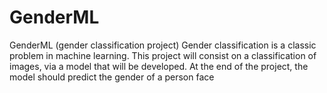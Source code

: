# GenderML

GenderML (gender classification project)
Gender classification is a classic problem in machine learning. This project will consist on a classification of images, via a model that will be developed. At the end of the project, the model should predict the gender of a person face
